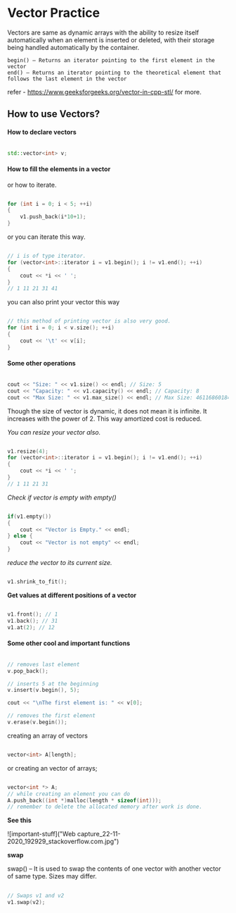 # Vector Practice

Vectors are same as dynamic arrays with the ability to resize itself automatically when an element is inserted or deleted, with their storage being handled automatically by the container.

	begin() – Returns an iterator pointing to the first element in the vector
	end() – Returns an iterator pointing to the theoretical element that follows the last element in the vector

refer - https://www.geeksforgeeks.org/vector-in-cpp-stl/ for more.

## How to use Vectors?

#### How to declare vectors

```cpp

std::vector<int> v;

```


#### How to fill the elements in a vector

or how to iterate.

```cpp

for (int i = 0; i < 5; ++i)
{
	v1.push_back(i*10+1);
}

```

or you can iterate this way.

```cpp

// i is of type iterator.
for (vector<int>::iterator i = v1.begin(); i != v1.end(); ++i)
{
	cout << *i << ' ';
}
// 1 11 21 31 41

```

you can also print your vector this way

```cpp

// this method of printing vector is also very good.
for (int i = 0; i < v.size(); ++i)
{
	cout << '\t' << v[i];
}

```

#### Some other operations

```cpp

cout << "Size: " << v1.size() << endl; // Size: 5
cout << "Capacity: " << v1.capacity() << endl; // Capacity: 8
cout << "Max Size: " << v1.max_size() << endl; // Max Size: 4611686018427387903

```

Though the size of vector is dynamic, it does not mean it is infinite. It increases with the power of 2. This way amortized cost is reduced.

*You can resize your vector also.*

```cpp

v1.resize(4);
for (vector<int>::iterator i = v1.begin(); i != v1.end(); ++i)
{
	cout << *i << ' ';
}
// 1 11 21 31

```

*Check if vector is empty with empty()*

```cpp

if(v1.empty())
{
	cout << "Vector is Empty." << endl;
} else {
	cout << "Vector is not empty" << endl;
}

```

*reduce the vector to its current size.*

```cpp

v1.shrink_to_fit();

```

**Get values at different positions of a vector**

```cpp

v1.front(); // 1
v1.back(); // 31
v1.at(2); // 12

```


#### Some other cool and important functions

```cpp

// removes last element
v.pop_back();

// inserts 5 at the beginning
v.insert(v.begin(), 5);

cout << "\nThe first element is: " << v[0];

// removes the first element
v.erase(v.begin());

```

creating an array of vectors

```cpp

vector<int> A[length];

```

or creating an vector of arrays;

```cpp

vector<int *> A;
// while creating an element you can do
A.push_back((int *)malloc(length * sizeof(int)));
// remember to delete the allocated memory after work is done.

```

**See this**

![important-stuff]("Web capture_22-11-2020_192929_stackoverflow.com.jpg")


**swap**

swap() – It is used to swap the contents of one vector with another vector of same type. Sizes may differ.

```cpp
 
// Swaps v1 and v2
v1.swap(v2);

```

